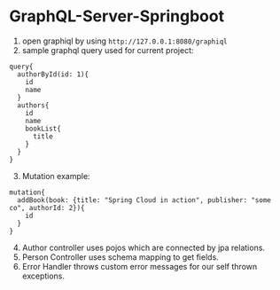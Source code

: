 # GraphQL-Server-Springboot

1. open graphiql by using `http://127.0.0.1:8080/graphiql`  
2. sample graphql query used for current project:
```
query{
  authorById(id: 1){
    id
    name
  }
  authors{
    id
    name
    bookList{
      title
    }
  }
}
```
3. Mutation example:
```
mutation{
  addBook(book: {title: "Spring Cloud in action", publisher: "some co", authorId: 2}){
    id
  }
}
```
4. Author controller uses pojos which are connected by jpa relations.  
5. Person Controller uses schema mapping to get fields.  
6. Error Handler throws custom error messages for our self thrown exceptions.  